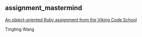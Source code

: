 ## assignment_mastermind

[An object-oriented Ruby assignment from the Viking Code School](http://www.vikingcodeschool.com)

Tingting Wang